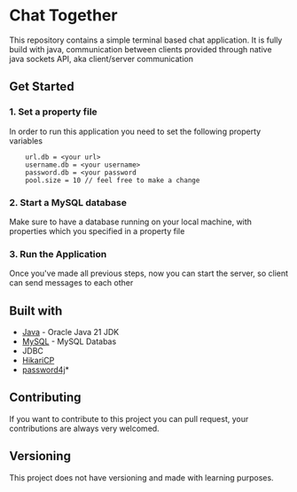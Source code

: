 # Chat Together

This repository contains a simple terminal based chat application. It is fully build with
java, communication between clients provided through native java sockets API, aka client/server communication


## Get Started
 ### 1. Set a property file
In order to run this application you need to set the following property variables
~~~
    url.db = <your url>
    username.db = <your username>
    password.db = <your password
    pool.size = 10 // feel free to make a change
~~~

### 2. Start a MySQL database
Make sure to have a database running on your local machine, with properties 
which you specified in a property file
### 3. Run the Application
Once you've made all previous steps, now you can start the server, so client can send messages to each other


## Built with
* [Java](https://www.oracle.com/technetwork/java/javase/overview/index.html) - Oracle Java 21 JDK
* [MySQL](https://www.mysql.com/) - MySQL Databas
* JDBC
* [HikariCP](https://github.com/brettwooldridge/HikariCP)
* [password4j](https://password4j.com/)* 

## Contributing
If you want to contribute to this project you can pull request, your contributions are always very welcomed.

## Versioning
This project does not have versioning and made with learning purposes.

